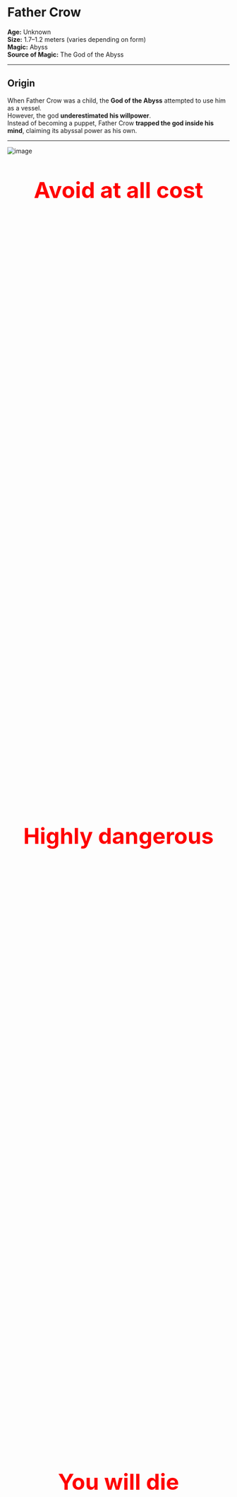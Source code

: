 # Father Crow

**Age:** Unknown  
**Size:** 1.7–1.2 meters (varies depending on form)  
**Magic:** Abyss  
**Source of Magic:** The God of the Abyss  

---

## **Origin**
When Father Crow was a child, the **God of the Abyss** attempted to use him as a vessel.  
However, the god **underestimated his willpower**.  
Instead of becoming a puppet, Father Crow **trapped the god inside his mind**, claiming its abyssal power as his own.  

---
![image](https://github.com/user-attachments/assets/edf1025d-1ba9-4919-be47-9be16afddec8)

<div style="color: red; font-weight: bold; text-align: center;">

  <p style="margin-bottom: 1400px; font-size: 50px;"> Avoid at all cost</p>
  <p style="margin-bottom: 1400px; font-size: 50px;"> Highly dangerous</p>
  <p style="margin-bottom: 1400px; font-size: 50px;"> You will die</p>
   <p align="center">
  <a href="https://alongidron.github.io/molgurath_wiki/character/overlords.html">
    ← Return to Overlords
  </a>
</p>
  <p style="margin-bottom: 1400px; font-size: 50px;"> You can move on now</p>
  <p style="margin-bottom: 1400px; font-size: 50px;"> Even if you learn about him you will still die to him</p>

</div>
---

*Still here?*  
Then you’re either **too foolish**… or **already too far gone.**  

Very well. Let me tell you about the one **even gods avoid…**  

---

### **Mini Story**
Father Crow—one of the most powerful, dangerous, and cruel overlords you will ever face—was not always that way. Once, he was known as Gabriel, a creative and joyful child born into the wrong crow clan.
Back in the days of the Crow King, the crow people were divided into clans. Gabriel belonged to the Hoga Rath, the clan of warriors. But unlike the others, Gabriel studied magic, not combat. For that, he was relentlessly bullied—by his parents, his brothers, and nearly every other crow in the clan.
Only two spared him. His sister Lila, who left the clan when Gabriel was seven due to its cruelty, and one brother, Jakob, who admired Gabriel’s knowledge of magic but did little to protect him.
As time passed, Gabriel’s heart filled with rage and sorrow. He didn’t blame the crows. He blamed the Crow King, who had forged a cruel and unforgiving society. And so, at the age of eleven, Gabriel left home, wandering the world alone.
After nearly a year, voices began whispering in his mind. They promised strength, vengeance, and power. He followed the whispers until he reached a glowing green pool, within which a creature waited—the God of the Abyss.
The Abyss god promised him power, freedom from pain, and a path to revenge—if only Gabriel would help set him free. Without hesitation, Gabriel agreed, allowing the abyss to enter his mind.
The god believed the boy would be easy to control—a child, after all, should be malleable. But he was wrong. Inside Gabriel burned anger, hatred, and a darkness deeper than the void itself.
They say if you stare into the abyss, the abyss corrupts you. But when Gabriel stared into it… he corrupted the abyss.
With his newfound power, Gabriel began preparing. For twenty years, he trained in the shadows, growing stronger. And when the time came, he returned to the Crow Kingdom.
But fate threw him a moment of light. As he passed an old crow woman struggling on the roadside, Gabriel—out of instinct—helped her. And in that instant, something flickered inside him: a spark of light in the darkness.
This light changed him. He abandoned his plan for revenge and instead formed a resistance, determined to purify the crows. He took the name Father Crow, believing he could guide his people to a better future.
But the resistance was weak. The king’s army crushed them. His followers were captured, and Father Crow was banished. He begged for their lives—but the king wanted a show. An example. One by one, his followers were executed before his eyes.
And in that moment, as the last head fell, Father Crow stopped crying.
His tears dried. His heart emptied. A smile crept across his face—not the grin of a madman, but the expression of a soul finally freed from empathy. In that instant, he became pure darkness.
He walked away.
He found a cave, made sure he was alone, and meditated—diving deep into his mind where he once again met the God of the Abyss. Without hesitation, he attacked. Blow after blow, he punished the god for deceiving him. The god pleaded. He claimed that giving Gabriel all his power at once would have killed him.
Father Crow, sensing the lie, tightened his grip, choking the god until he turned pale.
Then, the Abyss god gasped out a final offer: a halberd, hidden and ancient, that held the power Father Crow truly sought.
Father Crow let go.
The God of the Abyss, weakened and breathless, drew a map—etched into the very air of the dream realm—leading to the weapon Father Crow sought: the Halberd of the Abyss.
Father Crow awoke in the cave. He rose in silence, eyes glowing with renewed purpose, and began his journey.
For eleven months, he followed the path laid before him. Along the way, assassins, warriors, and fools hungry for glory tried to stop him. But none were a match. Each encounter ended the same: blood on the blade, silence in the wind.
At last, he arrived at the Temple of the Abyss, a forgotten ruin buried beneath shadow and time. As his hand closed around the halberd, a pulse of abyssal energy exploded across the land—like a scream muffled by the void.
Only two beings cared for it.
One was the King of the Crows, perched high in his obsidian tower.
The other was the Gargantura.
He no longer sought resistance—he demanded allegiance. For a full year, he scoured the lands, challenging every warrior, beast, and creature he could find. If they failed to meet his standards, he killed them without hesitation. If they survived, they were recruited into his army.
To ensure their loyalty, he gave each a crow mask, cursed to never come off. If removed, death would follow within a day.
But as his army grew, two eyes began watching him.
One was powerful—so powerful that even Father Crow could not ignore its presence.
 The other was weak, barely worth noticing—but it never blinked.
For months, he tried to shake them off, sending scouts and casting spells, but nothing worked. Wherever he went, they followed. Silently. Patiently.
Eventually, he wandered to the cold mountains of Beedavilan, a place of emptiness, snow, and wind so sharp it could carve bone. The weak gaze disappeared in the frozen silence, but the stronger presence drew nearer.
Sensing a battle, Father Crow sat cross-legged in the snow, meditating to locate the source.
But he was already too late.
Two minutes later, the snow around him cracked.
Before him stood the Gargantura.Without hesitation, Father Crow struck—a perfect slash meant to bisect the beast in a single motion. And it did. For a moment.
But when he turned to look, the Gargantura was already healing, its body knitting itself back together at an alarming rate.
It turned its head and let out a roar of pure flame, purple fire spewing toward Father Crow like the breath of a dying star.
He dodged, barely.
And so the battle began.
It raged for hours, perhaps days. Father Crow cut, slashed, burned, and cursed the beast. He called upon abyssal magic, tried to erase it from existence, and even dismembered it repeatedly.
But nothing worked.
The Gargantura not only healed—it adapted, growing faster, smarter, and more relentless with each blow.
Father Crow, for the first time in many years, felt something unfamiliar: doubt.
He whispered to himself, blood running down his mask, breath heavy:
“What are you?”
For the first time in decades, Father Crow questioned everything.
Could this be a battle he could not win? Could this be a fate even he couldn’t escape?
Nothing he did slowed the beast. No spell, no slash, no trick of the abyss made a difference. The Gargantura was relentless—a nightmare given form.
And in that moment of doubt, just a second of hesitation…
…it was enough.
The creature lunged, a blur of purple and fury, and Father Crow misstepped, his blade cutting through nothing but air. He realized too late.
The Gargantura struck, slamming into him like a mountain set in motion. Its claws ripped through his defenses and sent him flying, body skidding across the frozen earth before coming to a halt in a heap of black feathers and blood.
Snow scattered around him like shattered glass.
He lay there, face down, pain blooming in places he hadn’t felt in years. The halberd of the abyss had slipped from his grasp, half-buried in the snow some meters away.
Above him, the sky was a dull, pale gray—silent, indifferent.
And for a moment, the great Father Crow… didn’t move.
The wind howled. The snow fell.
And the Gargantura stepped forward, slowly, patiently—like it had all the time in the world to finish what it started.
The Gargantura stepped forward—calm, measured, certain. It knew victory was seconds away.
And for the first time since becoming Father Crow, he felt something he thought had died long ago:
Fear.
His heart pounded. His breath was shallow. The world slowed.
Was this how it ended?
Visions flickered before his eyes—moments from a broken childhood, his sister Lila’s final goodbye, Jakob’s silent admiration, the betrayal of the Crow King, the first spark of rebellion… and the many lives he took in the name of a future no one believed in but him.
And then—one image cut through it all.
A dagger, resting in his hand, long ago plucked from the corpse of a battlefield. It had belonged to a demon—one he had spared, for reasons he still didn’t understand. He had almost forgotten about it… but it never left his side.
The handle was rough. The edge, jagged. But it glowed faintly, humming with unspent power.
Something inside him snapped back into place.
Father Crow’s eyes lit with purpose.
As the Gargantura raised its claws for the final blow, Father Crow rolled sideways, gritted his teeth, and plunged the dagger deep into the beast’s gut.
The blade sank like it belonged there.
The creature’s eyes widened in shock. Then—a scream, raw and thunderous, shook the mountains. The Gargantura staggered back, clawing at the wound. But it was too late.
The ground beneath it cracked, splitting open as a portal to Hell ripped through reality, howling and furious.
And before the creature could react—it fell in, vanishing into the swirling void.
Gone.
Just like that.
Father Crow dropped to his knees, blood soaking the snow, staring at the open wound in the earth as it slowly sealed shut.
He couldn’t believe it.
Not just that he survived…
But that he lived through a battle he could not win.
For a moment, there was only silence.
Then, he began to laugh—not out of joy, but exhaustion. A rasping, bitter laugh that steamed in the cold air.
As the last ember of the abyssal portal faded, Father Crow tried to breathe—just once—as if it would all settle.
But peace never came.
A voice, deep and amused, echoed in his mind:
"Well done, kid. I didn’t think you’d survive that. That beast... it was truly unkillable. But don’t celebrate just yet—"
The voice shifted, a hint of concern now seeping into it.
"It seems like the weaker eyes found us too… And one of them—one of them managed to hide their presence from both of us."
Father Crow’s expression darkened.
He stood, halberd in hand, eyes scanning the horizon. And then, through the falling snow, seven figures emerged—moving like shadows against the pale backdrop.
Seven crows.
Three of them were strangers—warriors, clearly hardened, possibly spies or hunters of the Crow King.
But the other four?
His grip tightened.
He knew them.
He remembered them.
Not as warriors.
 Not as threats.
 But as ghosts from a nightmare childhood.
The ones who had mocked him, spit on him, laughed as he tried to practice his spells. The ones who had told him magic was for cowards. The ones who helped push him away from his clan, from his family, from mercy.
Their faces hadn't changed—only aged. But their cruelty lived in his memory sharper than any blade.
One of them sneered.
“So the little mage survived the mountains? And here we thought you’d be buried under snow like the mistake you always were.”
Another leaned on a jagged blade, grinning.
“Funny how the weak ones always come back thinking they’re strong.”
Father Crow didn’t answer.
His gaze moved from one face to the next. He could feel the abyss inside him whispering, hungry, ready.
But just as the tension neared its breaking point, a voice cut through the cold air.
“Hold it, boys.”
One of the crows Father Crow didn’t recognize—an older one, cloaked in dark feathers and wisdom—raised his hand calmly.
“He may look weak and beaten, but take one step too close… and he’ll kill you. So, I’ll be the one to handle him.”
The other crows paused as the old crow stepped forward slowly, each movement measured, deliberate. He stopped just short—a single step away from death. Father Crow’s fingers twitched on the halberd’s shaft.
But instead of attacking, the old crow simply looked into his eyes—and then turned around.
“On second thought… the one who might die today is you four.”
Gasps broke the silence. The two unknown crows beside him stiffened in shock.
“Master… what are you saying?” asked one of them.
The old crow—Osricain—smiled.
“He’s the one I’ve been searching for. The only one who can kill the Crow King and take his place.”
Father Crow narrowed his eyes, unsure whether this was a trick, a trap… or something else.
The four familiar crows, the ones from his past, looked stunned.
“Master Osricain!” one of them barked. “What is the meaning of this betrayal?”
Osricain turned to them with bored disdain.
“I’m tired of the king’s games. And I think it's time for a change”
He glanced over his shoulder.
“Lu. Ozarix. I know you feel the same.”
Ozarix, a lean crow with sharp eyes, drew his blade and gave a respectful nod.
“Not exactly the way I imagined it, Master… but if this is your wish, I’d be honored to help you realize it. Just say the word—and I’ll silence these fools.”
But Osricain raised a hand.
“No need. If they have even a shred of sense left, they’ll join us.”
One of the old bullies spat on the snow.
“We will never follow a traitor like you!”
Osricain sighed.
“What a shame.”
With a sudden blur of motion, he moved like a shadow with steel, and in a single sweeping motion, cut all four down.
Blood stained the snow. Silence returned.
Then Osricain turned to Father Crow with a shrug.
“Oh… my apologies. Were you hoping to do that?”
He smirked.
“Old habits. Couldn’t help myself.”
“And why should I trust you?” Father Crow asked coldly, his halberd still dripping with melting snow and old blood.
 “Who said I want to take over after we kill the king?”
 His voice was low, sharp, and heavy with the weight of everything he’d endured.
Osricain smiled—not with mockery, but with the quiet satisfaction of someone who had expected the question.
“Well, you already said we,” he said. “But that’s the fun of it... you shouldn’t.”
He took a slow step closer, arms hanging loosely at his sides.
“But I’ll promise you this—I hate the king as much as you do. Maybe more.
 I’ve watched him rot our people from the inside for decades.
 I’ve seen what he twists loyalty into. What he twists strength into.”
His voice dropped, heavier now.
“Besides... I read your file. I know who you are. I know what you want.”
Father Crow’s eyes narrowed.
 “You think you know what I want?”
Osricain gave a dry, quiet chuckle.
“No, not really. But if I had to guess? You want vengeance, sure—but not just revenge.
 You want to tear down the system that raised you to suffer. You want to replace it.
 Or maybe... maybe you just want to burn it all to the ground.
 Honestly? I don’t really care.”
He tilted his head slightly, tone unreadable.
“I only want the king dead. What comes next? That’s up to you.
 And whatever it is... I know it won’t be boring.”
He turned, the snow crunching under his boots as he looked out at the cold white mountains.
“If you’re in, we leave in tomorrow. That should give you enough time to rest, recover, and decide what kind of monster you want to be when the kingdom falls.”
Father Crow’s grip on the halberd tightened slightly. His voice was calm, but edged like a blade left too long in frost.
With a blur of motion and a shimmer of magic, the king vanished into one of the hidden escape routes carved into the throne’s foundations, leaving only a silence behind… and his crown, rolling across the blood-slick floor.
Father Crow stood alone, chest rising with slow, heavy breaths.
He walked forward and picked up the crown.
Not in triumph.
 Not in ceremony.
 But like lifting a weapon.
He turned to leave.
But a voice stopped him.
The maimed guard, half-sitting against a crumbled pillar, blood still leaking from his stump, sneered through clenched teeth.“Fine. I’ll help you. But on one condition…”
He looked Osricain straight in the eyes.
“Tell me why you want to kill him.”
Osricain blinked, then chuckled.
“Oh? So the abyss inside you doesn’t get the last word after all. Interesting. Looks like you’re the one still holding the reins.”
He folded his arms, the cold wind pulling at his feathered cloak.
“Alright. I’ll keep it simple.”
His tone dropped, sharp now. Honest.
“First—he killed a good friend of mine. One of the few I actually respected. Not for power. Not for rank. Just... a good crow. Gone for daring to question a command.”
A pause.
“Second—he destroyed what the Crow Kingdom used to be. We were a people of shadow and brilliance. Now? We're pawns. Broken feathers and blind obedience.”
Father Crow tilted his head, watching Osricain with cautious interest.
“Oh, I see…”
His voice was calm, but laced with skepticism.
“Then what is your plan exactly?”
Osricain smiled—but this time, it was more calculated than amused.
“Just rest for now. You’ve earned it.”
He turned slightly, already walking away.
“Tomorrow, before we move out… I’ll share the plan with you.”
Osricain looked back one last time, his cloak fluttering like a shadow in the snow.
“I promise I won’t kill you in your sleep. I’m not a coward.”
There was no smirk this time. Just flat, honest words.
Father Crow stared at him for a long moment. Then, without replying, he sat down in the snow, halberd resting beside him.
And for the first time in what felt like ages, he slept—not as a warrior, not as a weapon, but as something caught between man and monster.
When the morning came, the air was different.
Colder.
And around him, the snow had been shredded, as if something massive had passed through during the night. Broken stones, scorch marks, and jagged gouges in the earth told the story of a silent battle—one that didn’t wake him.
Father Crow rose slowly, scanning the destruction.
Then he heard Osricain’s voice, casual as ever.
“Don’t worry about it.”
He stood at the edge of the camp, arms crossed, watching the horizon.
“Just had a little conversation with your… other half. He’s very friendly, once you get past the soul-eating stare.”
Father Crow turned sharply.
“You spoke to the Abyss God?”
Osricain shrugged.
“Spoke? I guess you could say that… more or less.”
Osricain rolled his shoulders. “He’s a scary one.”
He turned to the horizon, as the snow began to lighten with the morning glow.
“Well then… now that you’re awake—”
He paused and glanced back, voice calm but pointed.
“Do you feel ready to fight?”
Father Crow stood tall, halberd in hand, cloak heavy with frost but his presence unmistakably intact. The wounds from the Gargantura still ached, but the fire in his chest—the abyssal pulse—beat stronger than ever.
“Ready?”
A shadow flickered in his eyes.
“I was born in a battlefield… I never stopped.”
Osricain smirked, satisfied.
“Good. Well then…”
He snapped his fingers.
In a blink, the world twisted. Wind howled, light shattered—and then they were inside the throne room of the Crow King.
A blast of abyssal energy and teleportation magic dropped the entire group into the heart of enemy power, catching the guards completely off guard.
Shouts echoed. Blades were drawn. The king rose from his obsidian throne, startled—but not yet afraid.
Osricain’s voice cut through the chaos.
“*You take the king—*we’ll deal with the rest!”
Before Father Crow could even react, one of the royal guards, a towering brute wielding a giant warhammer, charged—eyes locked on him like a predator spotting prey.
The hammer came crashing down with impossible force.
But Father Crow moved faster.
With a smooth, precise slash, he severed the guard’s hand, the weapon clanging against the stone floor. Blood sprayed across the tiles.
Father Crow raised his halberd for the finishing blow—
 But suddenly, the guard was blasted away by a fierce gust of wind, slammed into a pillar with a sickening crunch.
Father Crow turned sharply—confused.
“What—”
“I said I’ll handle the others!” Osricain shouted, hands glowing with wind magic. “Just kill the damn king!”
There was no time to argue, no time to question.
The room was already a warzone. Crow guards pouring in from the halls. Osricain, Lu, and Ozarix already clashing with elite defenders in a storm of steel and feathers.
Father Crow turned back.
The Crow King now stood tall, black crown gleaming, feathers lined with silver, his presence imposing. His greatsword gleamed with ancient power as he blocked the halberd with a heavy, practiced strike.
“So,” the king growled, voice like cold iron, “the little mage returns… with a name and a weapon that doesn’t belong to him.”
Their blades clashed, metal singing as sparks flew.
 The ground cracked beneath them.
And the battle began.
The clash of blades rang loud through the throne room—but it didn’t last long.
The Crow King underestimated him.
He expected the boy he once cast out. He wasn’t ready for the abyss-forged fury Father Crow had become.
Every strike from the halberd was faster, heavier, more precise than the king could handle. The king blocked one blow too slow, staggered back, and the next hit shattered his guard.
Panic flickered in the king’s eyes.
And then—he fled.

“So what if you have the crown? You’ll never be king. Not you.”
Father Crow paused.
Then turned slowly.
His steps were quiet. Final.
He walked over, grabbed the guard by the throat, and lifted him into the air with ease.
The halberd still in one hand. The crown in the other.
His voice was calm—too calm.
“Oh really?”
He started walking again, dragging the guard along like a sack of feathers.
“Then follow me.”

Father Crow walked through the palace halls, the severed-armed guard still dangling from his grip, until he reached the royal balcony overlooking the central courtyard.
Below, a massive crowd of crows had gathered—soldiers, citizens, nobles. Word of the king’s defeat had spread like fire in dry feathers. They had come for answers, for leadership… or perhaps, just for spectacle.
When Father Crow stepped out onto the balcony, silence fell like a blade.
No sound.
 No breath.
 Only the wind whispering through feathers.
Then, slowly, he raised the crown.
At first—cheers erupted, deafening and wild. Applause, screams of victory, and chants of his name.
 “Father Crow! Father Crow!”
But then—
The abyssal magic, hidden within the crown, activated.
A pulse—dark, silent, and unseen by the eye—spread like a wave across the courtyard, binding every crow below to the abyss. Not killing them… not yet. But marking them. Changing them. Controlling them.
The cheers turned to screams. Some collapsed. Some clutched their heads. A few fled in panic.
But most… stood still, stunned by the foreign power now woven into their very being.
Father Crow turned to the mutilated guard beside him and dropped him to the floor with a heavy thud. He handed him a black sack, tied with crimson cord.
“Seeing how you reacted to me… I’d wager you’re some kind of leader. Maybe even a general.”
He leaned in slightly.
“I want you and your people to make sure every single crow—every one of them—wears this mask. Including you.”
The guard looked inside the bag. Inside were dozens of black, abyss-marked crow masks—each cursed, each permanent.
“And if I don’t?” the guard spat, defiant even in pain.
Father Crow smiled, just a little.
“Then I take your other arm. And this time…”
 “You’ll feel five times the pain.”
The guard trembled, then lowered his head, resigned.
“…And where are you going, if I may ask… my lord?”
Father Crow turned toward the horizon. His voice was calm, distant.
“Oh… just a little family execution.”
Father Crow walked the old path to his former home,He made no attempt to hide himself.
He wanted them to see him coming.
And they did.
Word spread fast. The Hoga Rath clan—warriors to the core—armed themselves, feeling a familiar, suffocating fear in their bones.
That fear had a name.
And when they stepped outside, when they saw the figure standing in the yard of their ancestral grounds, tall and cloaked in darkness—
They froze.
The figure slowly reached up…
…and removed his mask.
Gabriel.
Older. Harder. Colder.
But unmistakably him.
Their long-banished disgrace had returned—no longer a boy, no longer an outcast.
A silence fell over the clan's courtyard. Then, rage broke it.
His mother, still as fierce and proud as ever, stepped forward, hate in her eyes.
“You dare come back here?”
His brothers, armored and snarling, drew their weapons without hesitation. One spat at the ground, the other cursed his name.
“We should’ve finished you when you were a freak with books!”
Blades were drawn, spears leveled.
But two did not move.
Jakob, his once-silent supporter, now stood speechless—his blade still sheathed, staring at the abyss his brother had become.
And beside him, their father, no longer the towering warrior he once was, but still a man of presence. His eyes, worn and tired, didn’t hold anger… only shock.
He spoke, voice cracked but steady.
“Gabriel… what have you become?”
Father Crow looked at his father—no smile, no hate.
Only the cold, quiet resolve of a man who had buried the child he once was.
“Exactly what you always wanted—”
His voice echoed through the courtyard like a verdict.
“A strong warrior. One powerful enough to kill a king.”
He took a slow step forward, halberd glinting with abyssal power.
“Now I’ll prove it.”
His gaze swept across the yard, locking eyes with each of them—his mother, his brothers, the warriors of his bloodline who once mocked his spells and kicked dust on his name.
“Let me show you—”
His voice dropped into a low growl.
“—how I alone… can kill all nine of you.”
The wind picked up. Shadows seemed to ripple unnaturally around him, coiling like serpents. The abyss stirred—hungry, eager to feed on what remained of the bloodline that had cast him out.
His brothers charged first, roaring with fury, blades raised.
But Father Crow didn’t flinch.
The courtyard erupted into chaos.
And the execution began.
The first brother lunged, roaring with a twin-axe strike aimed for Father Crow’s neck.
Without a word, Father Crow sidestepped, the halberd swinging in a crescent arc that cleaved through both axes—and his brother’s chest, sending him crashing to the ground in a spray of blood.
The second brother followed immediately, sword overhead in a downward slash.
Father Crow raised his halberd, catching the blade mid-air—then twisted, snapping the sword in half and driving his boot into the brother’s knee. As the bone shattered, the halberd came down, splitting his skull with ruthless precision.
Two down.
The third tried to flank him with a spear—smart, from a distance.
Father Crow spun the halberd like a cyclone, deflecting the spear with practiced ease. In one fluid motion, he caught the shaft mid-thrust, yanked the attacker forward, and drove the blade deep into the crow’s throat, twisting viciously before shoving him off.
Three down.
But then—movement behind him. Shadows shifting.
The family’s butlers, trained assassins, made a desperate attempt to strike from behind. Quick. Silent. Efficient.
But Gabriel saw it coming.
Without turning, he unleashed a wave of abyssal energy, a shockwave of black tendrils that ripped through them like paper. Limbs flew, screams choked on blood, and within seconds—all were dead.
No hesitation. No mercy.
His father, sword still gripped tightly, stood frozen—shocked.
Not just by the power.
By the cold precision.
By how the boy they abandoned had become a monster not even their war-hardened legacy could match.
“Gabriel…” his voice was low, grave. “Using magic isn’t what makes a warrior weak. It’s relying only on magic… That’s not why you were built.”
Gabriel—no, Father Crow—turned to him slowly.
His voice was calm, almost amused.
“Is that so?”
The shadows curled tighter around him, the abyss humming with restrained fury.
“Well then, Father…”
He lifted his hand, abyssal power crackling in his palm, raw and unstable.
“Allow me to show you what real magic looks like.”
With a thrust of his hand, he unleashed a wave of destructive energy, a wide arc of pure abyssal force—laced with fire, shadow, and soul-rending weight.
Jakob didn’t block it.
 Because Gabriel aimed around him—on purpose.
His mother and father, standing beside Jakob, raised their weapons and braced—blocking the blow, barely surviving as it slammed into them with the force of a crashing world.
The shockwave shattered the courtyard, breaking pillars, cracking stone.
Two of his younger brothers didn’t react in time. The blast hit them full-on—obliterating them instantly, their bodies reduced to ash and shadow.
From behind the smoke, one voice emerged.
Eldor—his oldest brother—staggered out, his armor cracked, his eyes burning with rage.
He had survived.
But only barely.
The rest of the butlers, those hiding in the shadows, were gone. Vaporized.
Gabriel lowered his hand.
Only Jakob, Eldor, and their parents remained.
The storm was nearly over.
Gabriel’s father stood firm despite the burns on his armor, the strain in his voice revealing the weight of his words.
His eyes, once full of pride and command, now brimmed with horror—and grief.
“Gabriel… the magic you’re using—it’s evil. It’s corrupted. It’s twisting you into something you're not.”
He raised his sword, trembling only slightly now.
“But it’s not too late. I’m going to save you from it… even if it means killing you.”
A long pause. Then, his voice softened.
“I just want you to know—no matter what happens, I always loved you.”
He turned his gaze to the last of his warriors.
“Honny, Eldor… let’s finish this.”
He looked to Jakob—still frozen in place.
“Jakob, snap out of this! That’s not your brother anymore. It’s a monster.”
His voice cracked.
“Either run far from here… or help us purify his poor soul.”
The courtyard fell still again.
Gabriel, face unreadable, stood tall—halberd pulsing with abyssal flame, his cloak still billowing in the ruinous wind he’d summoned.
Eldor stepped forward, sword in both hands, eyes locked on Gabriel with burning intensity.
His armor was scorched, his cloak torn, but his posture held the unmistakable strength of a seasoned warrior. He didn’t speak—he let his blade do the talking.
Their mother, blood running down her temple, took her place opposite him, daggers in hand once more.
Their father stood at the center, leading the charge, sword gleaming with a holy light he had never used before.
Together, they moved in unison
Just as Gabriel’s halberd was about to fall on his mother—
Three red bolts of energy blasted into his side, sending him skidding across the courtyard.
Jakob, fists trembling with power, stood in a defensive stance. His eyes were desperate—but determined.
Gabriel rose slowly, dust and smoke curling from his shoulders. He cracked his neck and exhaled.
“You know…” he said, voice chillingly calm, “there’s one more trick I’ve been saving.”
He snapped his fingers.
“Boys. Take care of Mother, Father, and Eldor. Don’t kill them… yet.”
From the blood-soaked ground, the bodies of his fallen brothers began to twitch—black tendrils of abyssal magic stitching them back together. One by one, they rose, eyes void of light, now mere vessels of Gabriel’s will.
The courtyard echoed with gasps and screams as the dead obeyed.
Gabriel stepped forward, slow and steady, his eyes fixed on Jakob.
Jakob took a step back.
“Please, Gabriel. Don’t do this. Don’t you think you’ve punished them enough?”
His voice cracked, pleading.
“This isn’t you. This isn’t the little brother I remember.”
Gabriel paused, face hardening.
“Jakob… you’re still just as foolish. Just as weak.”
He raised his hand, fingers twitching with power.
“You were too weak to protect me back then. And now… you’re too weak to fight me.”
His voice dropped cold.
“This isn’t punishment. It’s justice. It’s what they deserve.”
Jakob’s heart ached. Words weren’t reaching him—nothing was.
So he lunged.
Fists blazing with red energy, Jakob attacked in a flurry. Punch after punch aimed with rage and sorrow.
But Gabriel didn’t even flinch.
With one hand, he blocked, parried, and dismantled Jakob’s attacks effortlessly. Then, in one swift motion, he struck Jakob in the chest—a single, crushing blow that sent him crashing to the ground, unconscious.
Gabriel stood over him, eyes distant.
“See? I told you…”
He knelt down.
“You’re too afraid to kill me. And that’s what’s holding you back.”
He stood again and snapped his fingers. A swirling portal of black and green opened behind Jakob’s limp form.
“This portal will take you far from here. Somewhere safe… Somewhere you won’t have to watch what happens next.”
Gabriel looked down one final time.
“But if our paths cross again… don’t stand in my way. I don’t want to have to kill you.”
And with that, he kicked Jakob through the portal. It closed with a quiet hum behind him.
Silence returned to the ruined courtyard.
Gabriel turned his head toward the battlefield, where his resurrected brothers now surrounded his wounded parents and a battered Eldor.
Gabriel turned away from the fading shimmer of the portal, his boots crunching over broken stone and snow-stained blood. The air around him crackled with the lingering residue of abyssal power.
Before him stood the last three members of his family his father, still gripping his sword with both hands, breathing hard; his mother, bleeding and barely standing, but still defiant; and Eldor, the oldest, holding his blade steady, his pride now stripped down to raw fury.
Behind them, the reanimated brothers moved like puppets—soulless, silent, surrounding the trio like vultures waiting for the final twitch of life.
Gabriel raised his hand, and the undead brothers froze instantly—silent, soulless, obedient.
He turned his gaze back to the shattered remnants of his family, eyes settling on his bloodied mother, his shaken father, and a panting Eldor, still standing tall despite the gash across his armor.
Gabriel’s voice echoed through the broken courtyard—calm, collected, deadly.
“Now then…”
He took a step forward, halberd dragging across the stone, sparks trailing behind him.
“Let’s pick up from where we lef off"
He launched forward without warning.
Eldor met him, swords clashing in a violent storm of steel and fury. The air around them cracked with each impact—Eldor’s form fueled by sheer will, Gabriel’s movements driven by years of honed wrath and abyssal strength.
Eldor ducked a wide sweep, cut across Gabriel’s ribs again—more black blood.
But Gabriel didn’t slow.
He caught Eldor’s next swing mid-strike, twisting the sword from his grip and kneeing him in the stomach with brutal force, lifting him off the ground. Eldor collapsed, coughing blood—but still conscious.
Their father charged in, swinging his blade in a clean, righteous arc. Gabriel spun, blocking with the haft of the halberd, then grabbed his father’s arm mid-swing and unleashed a point-blank pulse of abyssal energy, sending the man flying into a cracked wall.
Gabriel turned toward his mother next. Despite her bruised and battered appearance, she still looked ready to fight. In fact, she charged at him without hesitation. At the same moment, his father used his super speed to strike from behind, while Eldor attacked from the front to support his mother. But Gabriel was prepared. With a surge of abyssal green aura, he released a shockwave that knocked back both Eldor and his father.
His mother braced herself, assuming the aura would hit her too and raised her daggers in a defensive stance. But Gabriel had tailored the aura’s force—only Eldor and his father were affected. Before his mother could react or lower her guard, Gabriel moved in with terrifying speed and sliced her and her twin daggers clean in half with his abyss-infused halberd.
Gabriel didn’t stop to look at her.
 He turned—the halberd still dripping—toward the last two.
Eldor and their father, both battered but still alive, rose from the rubble.
Eldor’s eyes were bloodshot, rage and sorrow blending into something wild and desperate. Their father, though older and slower, stood tall—gripping his blade like it was the only thing left keeping him upright.
Gabriel slowly approached.
Eldor charged first, roaring, blade flashing in wide, aggressive sweeps. Gabriel parried each strike with practiced ease—deflecting, redirecting, letting Eldor burn out his strength.
Their father appeared in a blur, trying to flank once more, blade slicing toward Gabriel’s spine.
But this time, Gabriel anticipated it.
With a backward twist of his halberd, he knocked the sword away mid-swing and slammed the pole end into his father's chest, sending him skidding backward.
Eldor, seizing the moment, landed a blow—cutting deep into Gabriel’s side.
Gabriel hissed but didn’t stumble.
Instead, he turned to Eldor with a look that froze the air around them.
“Not bad.”
Gabriel headbutted Eldor, then followed with a bone-crushing knee to the ribs, lifting him off his feet with the sheer force of it. Eldor gasped for air, stunned and broken.
Gabriel grabbed him by the throat, lifting him effortlessly, abyssal energy building in his other hand—ready to end it.
But just as he was about to strike—
Steel flashed.
With a cry of rage, their father struck, and in one swift, brutal move—sliced Gabriel’s arm severing it at the forearms.
Gabriel staggered back, his severed limb falling, blood pouring—black and steaming.
Their father stood tall, his aura now fully unleashed. Gone was the man who held back. What remained was a war-hardened monster, his blade burning with divine energy.
But Gabriel only looked down at his bleeding stumps, exhaled, and then smiled.
“If you wanted to save him…”
 “…you should’ve aimed to kill"
Before his father could react, Gabriel turned back to Eldor, his face expressionless—his fury razor-focused.
Though his hands had been severed, his arm still pulsed with abyssal energy. Eldor still hung by the throat, suspended in the air by Gabriel’s half-healed arm—barely conscious, his body broken and limp.
Gabriel didn’t hesitate.
From the forming stump of his hand, a beam of pure abyssal power burst forth—violent, raw, and point-blank into Eldor
The light swallowed him.
Eldor’s mouth opened in a scream, but no sound escaped. Only the glow.
Then—silence.
No blood. No remains.
Just ash and smoke, swirling away in the breeze.
Eldor was gone.
His father collapsed to his knees, the weight of it all breaking him at last.
Gabriel walked over slowly, his halberd trailing behind like a shadow.
He reached down, picking up his freshly regrown hand from the ground. Fitting it back in place with a sickening snap, he looked down at his father and spoke coldly:
“Don’t feel bad. There was nothing you could’ve done to save him.”
His father, face twisted with grief and rage, raised his sword and lunged again—faster, harder, unleashing everything.
But Gabriel had already adapted.
 Already evolved.
He met his father blow for blow, step for step—until he began pushing him back. Strike after strike, the air itself trembled around them. One parry. Two. A feint. A counter.
Then a lock.
Their weapons clashed—halberd against blade—face to face, close enough to hear each other’s breath.
In a single, fluid motion, Gabriel shifted his stance, broke the lock, and drove his halberd straight through his father's chest, the blade erupting from his back in a violent spray of blood and black light. His father’s sword slipped from his hand. No final words. No last breath. Just a stunned look of realization—this was always how it would end. Gabriel yanked the halberd free. His father dropped to his knees… then fell face-first into the dirt. Dead. The courtyard was silent now.  
Gabriel stood in the middle of the bloodstained courtyard, his halberd now resting quietly in the ground, its edge still glowing with the energy of lives it had ended.
He looked upon the shattered ruins of his household—the home that raised him in scorn, molded him in pain, and discarded him like a mistake.  
He raised a hand, and the abyss answered. Black tendrils surged from the earth, weaving and coiling, rebuilding the house stone by stone—not as it once was, but twisted, corrupted, a monument of torment. The walls pulsed like a living thing, whispers leaking through its cracks. Then Gabriel snapped his fingers once more. From the broken remains of his family—their bodies, bloodied and lifeless—he summoned their souls, binding them in chains of shadow and dragging them into the house. There, within its cursed halls, their spirits were trapped, forced to relive their worst memories, feel every wound, and endure an eternity of pain. An eternal prison, carved from vengeance and sorrow. To ensure it stood forever, Gabriel reanimated their corpses once more—twisted, hollow-eyed guardians—forced to guard their own tomb. Satisfied, Gabriel walked into the shadow of a nearby ridge, sat down beneath a dead tree, and rested. The house behind him echoed with screams—not just cries of pain, but of regret, shame, and madness. And as he closed his eyes, surrounded by the chilling chorus of suffering, Father Crow smiled. Gabriel sat beneath the dead tree, listening to the house behind him breathe and scream. The wind was cold, but to him it felt like nothing—just another part of the silence he now carried within. For a moment, he let the quiet wash over him. He had done what he came for. He had ended the chapter that made him. But then—his eyes opened. “Right… i was at the middle of somthing" He stood up, brushing dust from his armor. With a flick of his hand, he summoned his crow mask, placing it over his face once more. The moment it settled, he wasn’t Gabriel anymore. He was Father Crow again. His voice, his presence, his power—returned to its full weight. He turned his back on the house of suffering, now hidden in the forest behind layers of abyssal wards. A monument to the past, left to rot. As he walked down the hill toward the dark outline of the Crow Kingdom’s capital. 
A cold wind swept through the valley as Father Crow returned to the heart of the Crow Kingdom—the newly claimed capital.
The gates opened before him without resistance. The shadow he cast stretched long across the courtyard stones, and the whispers of power followed his every step.
He made his way to the royal balcony, the place once used by the king to address his people. Now, it belonged to Father Crow.
As he stepped out, he found the courtyard below filled with crows, each of them standing in silent formation, wearing their cursed black masks—except one. next to him stood the crow who had overseen the mask distribution.
He wasn't wearing one.
“Yes, my lord,” he said carefully. “But… when I saw others put on the mask, they screamed in pain—just for a moment—and then some of them… their eyes started to glow. Others didn’t.”
He took a breath.
“I wanted to understand exactly what the mask does before I put it on.”
Father Crow tilted his head—curious, not angry.
“And who are you to question me?”
The guard hesitated.
“If I tell you… will you kill me?”
Father Crow let out a dry chuckle, the wind stirring around his armor.
“No. I’m in a good mood. There’s no need for more blood today.”
The guard nodded and finally stepped forward.
“My name is Velterra. Probably the last surviving member of the Hoga Rath clan, And before you killed the king, I served him as his general.”
A flicker of surprise passed through Father Crow’s eyes—but only for a second.
“Interesting.”
He smiled beneath his mask.
“Oh, you worry too much. I didn’t kill the entire Hoga Rath clan. Just the part that needed to die.”
He gestured to the crowd gathering below.
“As for what the mask does… you’re about to hear.”
Father Crow stepped forward to the edge of the balcony, his abyssal voice booming across the castle grounds like a curse carved into the wind—commanding, echoing, inescapable.

“Crows of the Kingdom!
Thank you for gathering.”

His eyes swept across the masked crowd below.

“By now, most of you have learned two important truths:

One—if you try to take off the mask… you die. So don’t.

Two—some of your eyes glow, and some do not.”

He paused, letting the tension grow.

“Those with glowing eyes… you are free to leave.”

There was a ripple of movement as the glowing-eyed Crows silently turned and began to walk away, fading into the shadows.

Once the last of them was gone, Father Crow’s tone shifted—lower, colder.

“Now then… those of you who stayed…”

He looked down at them with quiet disappointment.

“The reason your eyes don’t glow is simple—you’re weaker than I expected.”

The air tensed.

“But don’t worry. I can fix that.”

A faint grin curled at the corner of his mouth.

“You’ll be thrown into the army.
Through time, battle, and suffering…
you’ll either grow stronger—

—or die.”

He turned away, already finished with them.

“Good luck out there.”

A beat of silence.

“Dismissed.”

Father Crow turned to Velterra, eyes glowing faintly behind the mask.
“So then… will you now be so kind as to put a mask on?”
Velterra didn’t flinch.
“Unfortunately… no. In fact, this whole speech just made me want to wear one even less.”
He stepped closer, his one remaining arm resting at his side, the sleeve of the other neatly pinned.
“But… for sparing my life—and out of respect for what you’ve become—I’ll offer you something better.”
His tone grew sharper.
“For as long as my real arm is gone, I’ll obey every order you give—no matter how brutal, stupid, or suicidal it might be.”
The wind held its breath.
Father Crow blinked, momentarily caught off guard by the blunt honesty. But slowly… a grin curled beneath his mask.
“Hah… now that is a deal I can appreciate.”
He stepped beside Velterra and extended a hand toward the courtyard, gesturing to the mass of masked crows below—the ones whose eyes did not glow.
“Then here is your first task, General.”
His voice dropped into a low, commanding hum.
“See those weaklings down there? you are now thier commander"
Velterra’s eyes widened slightly.
“You want me to train them?”
“yes,” Father Crow said.
“But I want you to protect this kingdom and everyone in it using only them. No elite forces. No glowing eyes. No second chances.”
He leaned in slightly.
“Consider it your punishment… and your test.”
Velterra, after a long pause, let out a single, sharp breath through his nose—half a laugh, half a sigh.
“Understood, my lord.”
And for the first time, he saluted.
Not to a king. Not to a tyrant.
To Father Crow.
The blade embedded itself in the stone just inches from Father Crow’s head, the force of it cracking the floor where it landed.
Even he hadn’t seen it coming.
Not because he couldn’t react—but because the one who threw it hadn’t meant to kill him.
Father Crow’s eyes narrowed. He turned toward the throne.
There, reclining with an air of furious judgment, sat Osricain, arms crossed, his expression burning with disappointment and rage.
“What the hell do you think you’re doing?”
His voice echoed like thunder in the vast throne room.
“First, you kill the top elite warriors—which, fine, they were your family and honestly, they sucked, so I’ll let that slide.”
He stood, pacing toward Gabriel with barely restrained fury.
“But then you assign the weakest crows to defend the kingdom? And hand leadership to a half-crippled general?”
He gestured wildly, voice rising.
“How do you think you’re going to deal with the other Overlords when they attack? You think they’ll play fair? You think they’ll give you time to build character through your army's suffering?”
“We had a deal—you were going to lead this kingdom. Not ruin it with poetic vengeance and half-baked theatrics.”
Father Crow’s cloak shifted, the air around him deathly still.
He didn’t speak at first.
Then, calmly—dangerously—he stepped forward, his voice low and even: Then he spoke, voice cold and precise:

“First of all… you told me I could do what I want. And now, suddenly, you’ve changed your mind?”

He continued walking—each step deliberate, boots echoing off stone.

“Second… how do you know all of that?
It just happened.
And I didn’t see you in any of those events.”

He stopped halfway between them.

“Thirdly… once the weak die, the strong become easier to control.
Fear breeds obedience.
Loss breeds loyalty.
I’m not breaking the kingdom, Osricain. I’m purging the noise.
You want elite? I’ll give you real elite—born from blood, not titles.”
He took one last step, now face to face with him.

“And fourth… I’ve made allies during the last thirty years.
Ones you don’t even know exist.
They’ll give us the protection we need—until this kingdom is remade.”

He let that sink in.
And then, with a cold smile:

“And lastly…”

He leaned forward slightly, voicelike frost on steel.

“What are Overlords… exactly?”

Osricain sighed, dragging a hand down his face before slamming his fist against his forehead in frustration.

“First—
You goddamn idiot—we’re Crows.
We can summon Ishkrow—the crow creatures.
Usually we use them to communicate across great distances…
But me? I use them to spy.”

He pointed a sharp finger.

“So yes, I was watching.
Second… fair point. I did say you could do whatever you wanted. That’s on me.
But lastly—let me make something clear…”

He crossed his arms again, his voice low, sharp, and grim.

“Overlords are stupidly strong.
Some of them are even more powerful than you.
Sure—they’re not as fast or as physically overwhelming as the Gargantura…
But their magical abilities?”
He shook his head.
“Terrifying.”

He stepped forward again.

“They’re like Warlords—territory-obsessed maniacs—but unlike Warlords, they’re disciplined.
Warlords attack for chaos.
Overlords attack with purpose.”

A pause.

Osricain’s expression softened just slightly.

“At least you had the sense to keep Velterra alive.
That gives us a chance.”

Father Crow raised an eyebrow, slightly amused.

“You said he was useless with one arm.”

Osricain scoffed.

“I was being dramatic.
Caught up in the moment.”

He rolled his eyes, folding his arms tighter.

“Velterra is more capable than you give him credit for.
You got lucky taking his arm before he realized how dangerous you were.
If he’d gone all out from the start…
You might not be standing here.”

Another step. Now face to face.

“So tell me…
Where are those allies you spoke of?
Because they better arrive before the Overlords realize the King is dead.
Once they know the throne is unguarded, they’ll descend like vultures.”

Father Crow said nothing.

Not for a long moment.
Then, slowly, Father Crow raised his hand…

SNAP.

A sharp echo filled the throne room.

Immediately, the torches lining the walls flickered violently, and a sudden rush of cold air swept through the chamber. The shadows twisted, stretching unnaturally—warping like ink in water.

From those shadows…
they appeared.

One by one.

Stepping through cracks in space like phantoms escaping the abyss, they emerged—figures cloaked in darkness, each one wrapped in a black-feathered aura.
Some walked on limbs that bent the wrong way. Others glided. Some oozed through rifts in the air, their forms barely stable.
All of them wore crow masks, some ancient and cracked, others smooth and new.

They stood silently behind Father Crow like a funeral procession of nightmares.

Osricain’s eyes narrowed.

He recognized a few—and that alone sent a shiver down his spine.

“You brought back them?” he muttered.

These were not just warriors.
They were abominations of history.
Banished generals.
Forbidden spells turned flesh.
Creatures from dead dimensions.

Osricain let out a tired sigh, one hand on his hip.

“This… is what I have to work with?”

Father Crow tilted his head.

“Are you underestimating them?”
“I thought you learned something from the former king and Velterra…
—not to judge a creature by its appearance.”

Osricain didn’t flinch.

“I judged them by their aura, not their looks.
But… again, you're right.”
He looked over the terrifying group, and let out a long breath.
“Perhaps I should just… wait and see.”

Father Crow smirked
"oh you will"

And then, a week later—he felt it.

A presence.

Above.

He looked up from the training yard, eyes narrowing against the harsh sunlight.

A witch.

Cloaked in deep purple, she drifted in slow, deliberate circles above the palace—perched atop a floating staff that pulsed with silent, eerie grace. Her robes rippled like flame in a storm, trailing smoke and embers that vanished before they touched the ground. Her presence was impossible to ignore.

Archers scrambled into formation, loosing volleys of arrows.

They missed.

She moved like wind through water—effortless, fluid, untouchable.

Father Crow’s hand snapped out. One of his guards flinched as his spear was ripped from his grip by unseen force.

With deadly precision, Father Crow hurled the spear skyward.

A streak of steel cut through the sky.

Direct hit.

The witch jerked violently, spinning out of control, and crashed in a spiraling descent—slamming into the earth with a burst of snow, stone, and splintered wood.

Silence.

Then—

A wave of raw, wild energy exploded from the crater, shaking the palace walls and knocking men off their feet.

From the broken earth, she rose.

One hand pressed into the ground. Her hair whipped wildly around her glowing eyes, alive with violet magic. The dust parted around her like mist fleeing fire.

She wasn’t running.

She wasn’t wounded.

She was ready.

A wicked grin spread across her face as she slid into a low, sharp stance—her robes igniting in violet flame that danced with unstable magic.

“So… you’re the one they call Father Crow,” she said, her voice sharp, playful, and far too confident. “I’m Vel—”

She never finished.

Father Crow lunged.

In a flash of black-green light, his halberd sliced through the air in a deadly arc aimed to silence her name before it could be spoken.

But she twisted—unnaturally, impossibly—spinning mid-air, the blade missing her face by inches.

She landed with a light step, boots tapping against the cracked earth.

“Damn. You’re not friendly at all, are you?” she grinned, sparks dancing in her hair.
“This is going to be fun.”

The battle erupted.
Father Crow moved like a shadow—his halberd sweeping, spinning, pulsing with abyssal energy. Velmora countered with blazing arcs of raw magic, teleportation bursts, and dancing flames that twisted like living serpents.
Even with a few of his masked allies leaping in to assist, he struggled.
Her spells didn’t just burn—they undid magic, unraveling the abyss around her with a strange, ancient energy. Every time he thought he had an opening, she warped out of reach, taunting him with a wicked smirk.
Then, she feinted a strike, vanished, and reappeared behind him, a glowing dagger of condensed magic at his throat.
“Gotcha—”
“Velmora, what the hell are you doing here?!” came Osricain’s voice, slicing through the chaos.
She paused, the blade flickering out of her hand.
“Oh—oops,” she said, turning casually. “I got caught up in the moment.”
She floated back lazily, her staff appearing beside her.
“Osricain! How have you been? It’s been, what… two thousand years?”
Osricain narrowed his eyes.
“Still reckless as ever.”
“Oh, hush,” she winked. “I just came to say hi… and see how powerful the new ruler of the crows is.”
She turned to Father Crow, eyes gleaming.
“Gotta say—I’m very impressed. A little stiff, but you hit hard.”
She brushed dust from her robes.
“Don’t worry—I’ll let the other Overlords know this kingdom is already claimed.”
She turned, as if nothing had happened.
“Well. I’ll be leaving now.”
But Father Crow’s voice boomed, furious.
“If you don’t kill me now… I’ll hunt you later.”
Velmora smirked, unbothered.
“We’ll see about that.”
She gave a mock salute, her voice soft and dripping with mischief.
“It was fun, Father Crow. Can’t wait to meet you again.”
And with a snap of her fingers, she vanished in a swirl of glittering crimson light.
Silence returned.
Father Crow stood still, his halberd humming with rage, magic crackling along its edge.
Osricain stepped beside him.
“That… was an Overlord.”
Osricain exhaled, still staring at the place where Velmora had vanished.
“She’s the most powerful Overlord of them all.”
He spoke slowly, like the weight of the truth was still settling into the room.
“Out of all the witches, she’s the only one who can use every school of magic. Elemental, arcane, abyssal, soul, time—even forbidden magic no one else dares touch.”
He looked to Father Crow.
“Beating her wouldn’t be easy. Not for anyone.”
Father Crow stood quietly for a moment, cloak brushing the broken stone beneath his feet.
“So then,” he said, “out of all the Overlords… where would you rank me?”
Osricain raised a brow, lips tightening with thought.
“Tenth,” he said bluntly. “You’re probably one of the top ten strongest Overlords right now.”
Crow’s eyes narrowed.
“And how many are there?”
“Last I knew,” Osricain said, “thirty-three. If none of them died in the last two thousand years, then that number should still be accurate.”
Father Crow’s grip tightened on his halberd. His voice dropped low, a grin curling at the edge of his mouth.
“Good.”
“Because if they’re all half as strong as Velmora—or stronger—then this won’t be boring.”
He turned toward the balcony again, looking out at his kingdom—his broken, reshaped kingdom—where the masks ruled, the abyss flowed, and loyalty was carved through strength and fear.
“It’s time to expand. To grow stronger.”
He raised a hand slowly, fingers twitching with purpose.
“I will make this kingdom greater than it has ever been.”
And for the first time in a long, long while—
Father Crow smiled.
Father Crow’s cruelty had already drawn the eyes of gods and overlords alike. His conquest, his abyss-forged kingdom, his masked legions—they whispered of tyranny and power.



---
